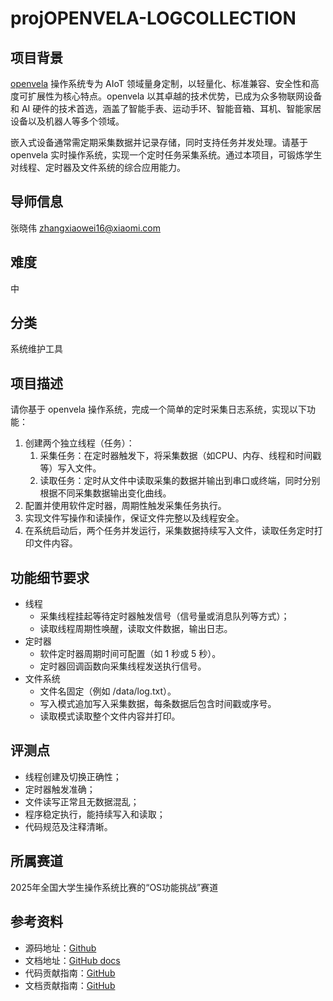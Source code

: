 # projOPENVELA-LOGCOLLECTION

## 项目背景

[openvela](https://github.com/open-vela/docs/blob/dev/README_zh-cn.md) 操作系统专为 AIoT 领域量身定制，以轻量化、标准兼容、安全性和高度可扩展性为核心特点。openvela 以其卓越的技术优势，已成为众多物联网设备和 AI 硬件的技术首选，涵盖了智能手表、运动手环、智能音箱、耳机、智能家居设备以及机器人等多个领域。

嵌入式设备通常需定期采集数据并记录存储，同时支持任务并发处理。请基于 openvela 实时操作系统，实现一个定时任务采集系统。通过本项目，可锻炼学生对线程、定时器及文件系统的综合应用能力。

## 导师信息

张晓伟 zhangxiaowei16@xiaomi.com

## 难度

中

## 分类

系统维护工具

## 项目描述

请你基于 openvela 操作系统，完成一个简单的定时采集日志系统，实现以下功能：

1. 创建两个独立线程（任务）：
   1. 采集任务：在定时器触发下，将采集数据（如CPU、内存、线程和时间戳等）写入文件。
   2. 读取任务：定时从文件中读取采集的数据并输出到串口或终端，同时分别根据不同采集数据输出变化曲线。
2. 配置并使用软件定时器，周期性触发采集任务执行。
3. 实现文件写操作和读操作，保证文件完整以及线程安全。
4. 在系统启动后，两个任务并发运行，采集数据持续写入文件，读取任务定时打印文件内容。

## 功能细节要求

- 线程
  - 采集线程挂起等待定时器触发信号（信号量或消息队列等方式）；
  - 读取线程周期性唤醒，读取文件数据，输出日志。
- 定时器
  - 软件定时器周期时间可配置（如 1 秒或 5 秒）。
  - 定时器回调函数向采集线程发送执行信号。
- 文件系统
  - 文件名固定（例如 /data/log.txt）。
  - 写入模式追加写入采集数据，每条数据后包含时间戳或序号。
  - 读取模式读取整个文件内容并打印。

## 评测点

- 线程创建及切换正确性；
- 定时器触发准确；
- 文件读写正常且无数据混乱；
- 程序稳定执行，能持续写入和读取；
- 代码规范及注释清晰。

## 所属赛道

2025年全国大学生操作系统比赛的“OS功能挑战”赛道

## 参考资料

- 源码地址：[Github](https://gitee.com/link?target=https%3A%2F%2Fgithub.com%2Fopen-vela)
- 文档地址：[GitHub docs](https://gitee.com/link?target=https%3A%2F%2Fgithub.com%2Fopen-vela%2Fdocs)
- 代码贡献指南：[GitHub](https://gitee.com/link?target=https%3A%2F%2Fgithub.com%2Fopen-vela%2Fdocs%2Fblob%2Fdev%2FCONTRIBUTING.md)
- 文档贡献指南：[GitHub](https://gitee.com/link?target=https%3A%2F%2Fgithub.com%2Fopen-vela%2Fdocs%2Fblob%2Ftrunk%2Fzh-cn%2Fcontribute%2Fprocess%2Fdoc_dev_process.md)
